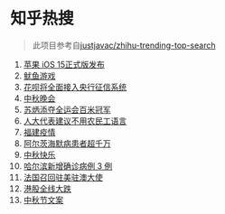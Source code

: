 # 知乎热搜

> 此项目参考自[justjavac/zhihu-trending-top-search](https://github.com/justjavac/zhihu-trending-top-search/blob/main/utils.ts)

<!-- BEGIN -->
  <!-- 最后更新时间:Wed Sep 22 2021 04:13:16 GMT+0000 (Coordinated Universal Time) -->
  1. [苹果 iOS 15正式版发布](https://www.zhihu.com/search?q=ios15)
1. [鱿鱼游戏](https://www.zhihu.com/search?q=鱿鱼游戏)
1. [花呗将全面接入央行征信系统](https://www.zhihu.com/search?q=花呗)
1. [中秋晚会](https://www.zhihu.com/search?q=中秋晚会)
1. [苏炳添夺全运会百米冠军](https://www.zhihu.com/search?q=苏炳添)
1. [人大代表建议不用农民工语言](https://www.zhihu.com/search?q=农民工语言)
1. [福建疫情](https://www.zhihu.com/search?q=福建疫情)
1. [阿尔茨海默病患者超千万](https://www.zhihu.com/search?q=阿尔茨海默)
1. [中秋快乐](https://www.zhihu.com/search?q=中秋节)
1. [哈尔滨新增确诊病例 3 例](https://www.zhihu.com/search?q=黑龙江新增)
1. [法国召回驻美驻澳大使](https://www.zhihu.com/search?q=法国召回驻美国和驻澳大利亚大使)
1. [港股全线大跌](https://www.zhihu.com/search?q=港股暴跌)
1. [中秋节文案](https://www.zhihu.com/search?q=中秋节文案)
  <!-- END -->